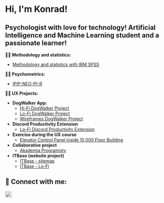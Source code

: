 <h1>Hi, I'm Konrad!</h1>

<h2>
  <b></b>Psychologist with love for technology! Artificial Intelligence and Machine Learning student and a passionate learner!</h2></b> 
 
  <b>👨‍💻 Methodology and statistics:</b></h2>    
  - [Methodology and statistics with IBM SPSS](https://docs.google.com/spreadsheets/d/12L411T21Gm-84bNKPHyhccrKj_c4Rb1D/edit?usp=sharing&ouid=103319430289439158096&rtpof=true&sd=true)

<b>👨‍💻 Psychometrics:</b></h2>    
  - [IPIP-NEO-PI-R](https://itcntr.com/big-five)

  <b>👨‍💻 UX Projects:</b>
</h2>

- <b>DogWalker App:</b>
  - [Hi-Fi DogWalker Project](https://www.figma.com/file/qxok7yUTTRky79BFDeRMZL/doggo?type=design&node-id=0%3A1&mode=design&t=EvWsYWJEGGrRgVUU-1)
  - [Lo-Fi DogWalker Project](https://www.figma.com/file/ullcJGPitG2Csw0xXSn6jA/Lo-Fi-DogWalker?type=design&node-id=0%3A1&mode=design&t=trNY9uqe2WC68f3a-1)
  - [Wireframes DogWalker Project](https://www.figma.com/file/c0UdZpn8uMOUOLJ6UwBEgT/wireframes-DogWalker?type=design&node-id=0%3A1&mode=design&t=trNY9uqe2WC68f3a-1)
- <b>Discord Productivity Extension</b>
  - [Lo-Fi Discord Productivity Extension](https://www.figma.com/file/3aRofZYPBBp1jTc5LFJ2S9/Lo-Fi?type=design&mode=design&t=RF72GB3OdNtqClX8-1)
- <b>Exercise during the UX course</b>
  - [Elevator Control Panel inside 10 000 Floor Building](https://www.figma.com/file/x2K0NZbqjic7871nTgLxko/Untitled?type=design&node-id=0%3A1&mode=design&t=ZJfad430u0TXUTj9-1)
- <b>Collaborative project</b>
  - [Akademia Programisty](https://akademiaprogramisty.pl/)
- <b>ITBase (website project)</b>
  - [ITBase - sitemap](https://www.figma.com/file/AT2cVG9DEVJongY60vMhYj/ITBase---sitemap?type=design&node-id=0%3A1&mode=design&t=5fkUNzjGblX5rq2d-1)
  - [ITBase - Lo-Fi](https://www.figma.com/file/opny9OGJPoSIuVSS6JLL1H/ITBase---Lo-Fi?type=design&node-id=0%3A1&mode=design&t=2J6BFGFYDP183NXa-1)
 
<h2>
  
<h2> 🤳 Connect with me:</h2>

[<img align="left" alt="JoshMadakor | LinkedIn" width="22px" src="https://cdn.jsdelivr.net/npm/simple-icons@v3/icons/linkedin.svg" />][linkedin]

[linkedin]: https://www.linkedin.com/in/konrad-rodak-329b96193/

<!--
